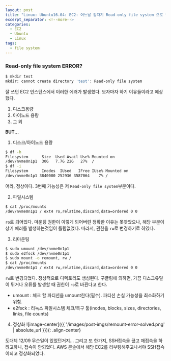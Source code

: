```yaml
---
layout: post
title: "Linux: Ubuntu16.04: EC2: 어느날 갑자기 Read-only file system 으로 변해버렸을때"
excerpt_separator: <!--more-->
categories:
  - EC2
  - Ubuntu
  - Linux
tags: 
  - file system
---
```


### Read-only file system ERROR?
```bash
$ mkdir test
mkdir: cannot create directory 'test': Read-only file system
```
잘 쓰던 EC2 인스턴스에서 이러한 에러가 발생했다. 보자마자 하기 이유들이라고 예상했다.
1. 디스크용량
2. 아이노드 용량
3. 그 외

**BUT...**
1.  디스크/아이노드 용량
```bash
$ df -h
Filesystem      Size  Used Avail Use% Mounted on
/dev/nvme0n1p1  30G   7.7G 22G   27%  /
$ df -i
Filesystem      Inodes  IUsed   IFree IUse% Mounted on
/dev/nvme0n1p1 3840000 252936 3587064    7% /
```
어라, 정상이다.
3번째 가능성은 저 `Read-only file system`부분이다.
<!--more-->

2. 파일시스템
```bash
$ cat /proc/mounts
/dev/nvme0n1p1 / ext4 ro,relatime,discard,data=ordered 0 0
```
`ro`로 되어있다. 마운팅 권한이 이렇게 되어버린 정확한 이유는 못찾았으나, 해당 부분이 상기 에러를 발생하는것임이 틀림없었다.
따라서, 권한을 `rw`로 변경하기로 하였다.

3. 리마운팅
```bash
$ sudo umount /dev/nvme0n1p1
$ sudo e2fsck /dev/nvme0n1p1
$ sudo mount -o remount, rw /
$ cat /proc/mounts
/dev/nvme0n1p1 / ext4 rw,relatime,discard,data=ordered 0 0
```
`rw`로 변경되었다. 정상적으로 디렉토리도 생성된다. 구글링에 의하면, 가끔 디스크유틸이 튀거나 오류를 발생할 때 권한이 `ro`로 바뀐다고 한다.
- umount
: 체크 할 파티션을 umount한다(필수). 파티션 손실 가능성을 최소화하기위함.
- e2fsck
: 리눅스 파일시스템 체크/복구 툴(inodes, blocks, sizes, directories, links, file counts)

4. 정상화
![image-center]({{ '/images/post-imgs/remount-error-solved.png' | absolute_url }}){: .align-center}

도대체 12/09 무슨일이 있었던거지...
그리고 또 한가지, SSH접속을 끊고 재접속을 하려고하니, 접속이 안되었다. AWS 콘솔에서 해당 EC2를 리부팅해주고나서야 SSH접속이되고 정상화되었다.
